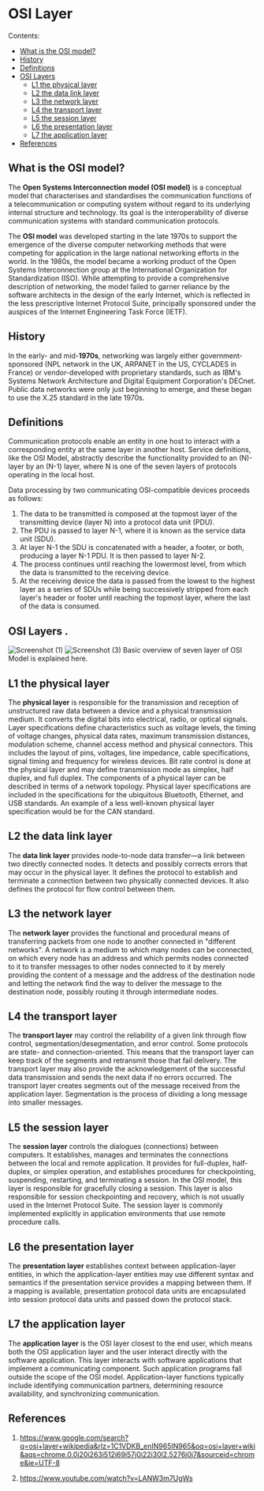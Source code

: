 # OSI Layer
Contents:
- [What is the OSI model?](#what-is-the-osi-model)
- [History](#History)
- [Definitions](#Definitions)
- [OSI Layers](#OSI-Layers)
   - [L1 the physical layer](#l1-the-physical-layer)
   - [L2 the data link layer](#l2-the-data-link-layer)
   - [L3 the network layer](#l3-the-network-layer)
   - [L4 the transport layer](#l4-the-transport-layer)
   - [L5 the session layer](#l5-the-session-layer)
   - [L6 the presentation layer](#l6-the-presentation-layer)
   - [L7 the application layer](#l7-the-application-layer)
- [References](#References)

## What is the OSI model?

The **Open Systems Interconnection model (OSI model)** is a conceptual model that characterises and standardises the communication functions of a telecommunication or computing system without regard to its underlying internal structure and technology. Its goal is the interoperability of diverse communication systems with standard communication protocols.

The **OSI model** was developed starting in the late 1970s to support the emergence of the diverse computer networking methods that were competing for application in the large national networking efforts in the world. In the 1980s, the model became a working product of the Open Systems Interconnection group at the International Organization for Standardization (ISO). While attempting to provide a comprehensive description of networking, the model failed to garner reliance by the software architects in the design of the early Internet, which is reflected in the less prescriptive Internet Protocol Suite, principally sponsored under the auspices of the Internet Engineering Task Force (IETF).

## History

In the early- and mid-**1970s**, networking was largely either government-sponsored (NPL network in the UK, ARPANET in the US, CYCLADES in France) or vendor-developed with proprietary standards, such as IBM's Systems Network Architecture and Digital Equipment Corporation's DECnet. Public data networks were only just beginning to emerge, and these began to use the X.25 standard in the late 1970s.

## Definitions

Communication protocols enable an entity in one host to interact with a corresponding entity at the same layer in another host. Service definitions, like the OSI Model, abstractly describe the functionality provided to an (N)-layer by an (N-1) layer, where N is one of the seven layers of protocols operating in the local host.

Data processing by two communicating OSI-compatible devices proceeds as follows:
1. The data to be transmitted is composed at the topmost layer of the transmitting device (layer N) into a protocol data unit (PDU).
2. The PDU is passed to layer N-1, where it is known as the service data unit (SDU).
3. At layer N-1 the SDU is concatenated with a header, a footer, or both, producing a layer N-1 PDU. It is then passed to layer N-2.
4. The process continues until reaching the lowermost level, from which the data is transmitted to the receiving device.
5. At the receiving device the data is passed from the lowest to the highest layer as a series of SDUs while being successively stripped    from each layer's header or footer until reaching the topmost layer, where the last of the data is consumed.


## OSI Layers                                         .

![Screenshot (1)](https://user-images.githubusercontent.com/88364921/128641615-a68dfda2-f5ad-41c4-9075-44252deeb036.png)
![Screenshot (3)](https://user-images.githubusercontent.com/88364921/128641627-1590d970-1c06-4388-9db7-bb653e9ae1a4.png)
Basic overview of seven layer of OSI Model is explained here.

## L1 the physical layer

The **physical layer** is responsible for the transmission and reception of unstructured raw data between a device and a physical transmission medium. It converts the digital bits into electrical, radio, or optical signals. Layer specifications define characteristics such as voltage levels, the timing of voltage changes, physical data rates, maximum transmission distances, modulation scheme, channel access method and physical connectors. This includes the layout of pins, voltages, line impedance, cable specifications, signal timing and frequency for wireless devices. Bit rate control is done at the physical layer and may define transmission mode as simplex, half duplex, and full duplex. The components of a physical layer can be described in terms of a network topology. Physical layer specifications are included in the specifications for the ubiquitous Bluetooth, Ethernet, and USB standards. An example of a less well-known physical layer specification would be for the CAN standard.

## L2 the data link layer

The **data link layer** provides node-to-node data transfer—a link between two directly connected nodes. It detects and possibly corrects errors that may occur in the physical layer. It defines the protocol to establish and terminate a connection between two physically connected devices. It also defines the protocol for flow control between them.

## L3 the network layer

The **network layer** provides the functional and procedural means of transferring packets from one node to another connected in "different networks". A network is a medium to which many nodes can be connected, on which every node has an address and which permits nodes connected to it to transfer messages to other nodes connected to it by merely providing the content of a message and the address of the destination node and letting the network find the way to deliver the message to the destination node, possibly routing it through intermediate nodes.

## L4 the transport layer

The **transport layer** may control the reliability of a given link through flow control, segmentation/desegmentation, and error control. Some protocols are state- and connection-oriented. This means that the transport layer can keep track of the segments and retransmit those that fail delivery. The transport layer may also provide the acknowledgement of the successful data transmission and sends the next data if no errors occurred. The transport layer creates segments out of the message received from the application layer. Segmentation is the process of dividing a long message into smaller messages.

## L5 the session layer

The **session layer** controls the dialogues (connections) between computers. It establishes, manages and terminates the connections between the local and remote application. It provides for full-duplex, half-duplex, or simplex operation, and establishes procedures for checkpointing, suspending, restarting, and terminating a session. In the OSI model, this layer is responsible for gracefully closing a session. This layer is also responsible for session checkpointing and recovery, which is not usually used in the Internet Protocol Suite. The session layer is commonly implemented explicitly in application environments that use remote procedure calls.

## L6 the presentation layer

The **presentation layer** establishes context between application-layer entities, in which the application-layer entities may use different syntax and semantics if the presentation service provides a mapping between them. If a mapping is available, presentation protocol data units are encapsulated into session protocol data units and passed down the protocol stack.

## L7 the application layer

The **application layer** is the OSI layer closest to the end user, which means both the OSI application layer and the user interact directly with the software application. This layer interacts with software applications that implement a communicating component. Such application programs fall outside the scope of the OSI model. Application-layer functions typically include identifying communication partners, determining resource availability, and synchronizing communication.

## References

1. https://www.google.com/search?q=osi+layer+wikipedia&rlz=1C1VDKB_enIN965IN965&oq=osi+layer+wiki&aqs=chrome.0.0i20i263i512j69i57j0i22i30l2.5276j0j7&sourceid=chrome&ie=UTF-8

2. https://www.youtube.com/watch?v=LANW3m7UgWs
